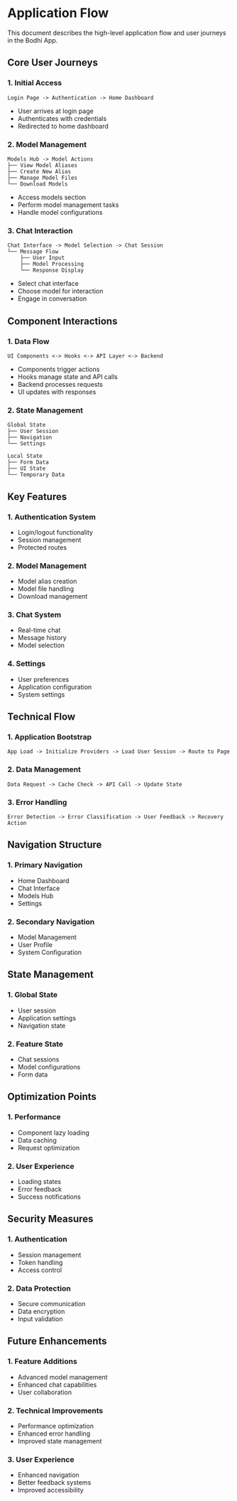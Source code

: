 # Application Flow

This document describes the high-level application flow and user journeys in the Bodhi App.

## Core User Journeys

### 1. Initial Access
```
Login Page -> Authentication -> Home Dashboard
```

- User arrives at login page
- Authenticates with credentials
- Redirected to home dashboard

### 2. Model Management
```
Models Hub -> Model Actions
├── View Model Aliases
├── Create New Alias
├── Manage Model Files
└── Download Models
```

- Access models section
- Perform model management tasks
- Handle model configurations

### 3. Chat Interaction
```
Chat Interface -> Model Selection -> Chat Session
└── Message Flow
    ├── User Input
    ├── Model Processing
    └── Response Display
```

- Select chat interface
- Choose model for interaction
- Engage in conversation

## Component Interactions

### 1. Data Flow
```
UI Components <-> Hooks <-> API Layer <-> Backend
```

- Components trigger actions
- Hooks manage state and API calls
- Backend processes requests
- UI updates with responses

### 2. State Management
```
Global State
├── User Session
├── Navigation
└── Settings

Local State
├── Form Data
├── UI State
└── Temporary Data
```

## Key Features

### 1. Authentication System
- Login/logout functionality
- Session management
- Protected routes

### 2. Model Management
- Model alias creation
- Model file handling
- Download management

### 3. Chat System
- Real-time chat
- Message history
- Model selection

### 4. Settings
- User preferences
- Application configuration
- System settings

## Technical Flow

### 1. Application Bootstrap
```
App Load -> Initialize Providers -> Load User Session -> Route to Page
```

### 2. Data Management
```
Data Request -> Cache Check -> API Call -> Update State
```

### 3. Error Handling
```
Error Detection -> Error Classification -> User Feedback -> Recovery Action
```

## Navigation Structure

### 1. Primary Navigation
- Home Dashboard
- Chat Interface
- Models Hub
- Settings

### 2. Secondary Navigation
- Model Management
- User Profile
- System Configuration

## State Management

### 1. Global State
- User session
- Application settings
- Navigation state

### 2. Feature State
- Chat sessions
- Model configurations
- Form data

## Optimization Points

### 1. Performance
- Component lazy loading
- Data caching
- Request optimization

### 2. User Experience
- Loading states
- Error feedback
- Success notifications

## Security Measures

### 1. Authentication
- Session management
- Token handling
- Access control

### 2. Data Protection
- Secure communication
- Data encryption
- Input validation

## Future Enhancements

### 1. Feature Additions
- Advanced model management
- Enhanced chat capabilities
- User collaboration

### 2. Technical Improvements
- Performance optimization
- Enhanced error handling
- Improved state management

### 3. User Experience
- Enhanced navigation
- Better feedback systems
- Improved accessibility
